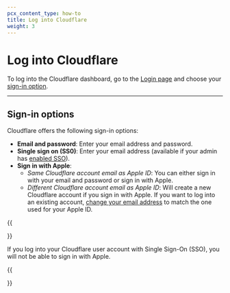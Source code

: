 ```yaml
---
pcx_content_type: how-to
title: Log into Cloudflare
weight: 3
---
```


# Log into Cloudflare

To log into the Cloudflare dashboard, go to the [Login page](https://dash.cloudflare.com/login) and choose your [sign-in option](#sign-in-options).

---

## Sign-in options

Cloudflare offers the following sign-in options:

- **Email and password**: Enter your email address and password.
- **Single sign on (SS0)**: Enter your email address (available if your admin has [enabled SSO](/cloudflare-one/applications/configure-apps/dash-sso-apps/)).
- **Sign in with Apple**: 
    - *Same Cloudflare account email as Apple ID*: You can either sign in with your email and password or sign in with Apple.
    - *Different Cloudflare account email as Apple ID*: Will create a new Cloudflare account if you sign in with Apple. If you want to log into an existing account, [change your email address](/fundamentals/account-and-billing/account-maintenance/change-password-or-email/) to match the one used for your Apple ID.

{{<Aside type="note">}}

If you log into your Cloudflare user account with Single Sign-On (SSO), you will not be able to sign in with Apple.

{{</Aside>}}